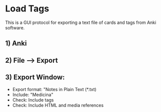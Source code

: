 # Load Tags

This is a GUI protocol for exporting a text file of cards and tags from Anki software.

## 1) Anki

## 2) File --> Export

## 3) Export Window:
- Export format: "Notes in Plain Text (*.txt)  
- Include: "Medicina"  
- Check: Include tags  
- Check: Include HTML and media references  
